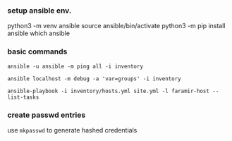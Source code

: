 ### setup ansible env.

python3 -m venv ansible
source ansible/bin/activate
python3 -m pip install ansible
which ansible

### basic commands

`ansible -u ansible -m ping all -i inventory`

`ansible localhost -m debug -a 'var=groups' -i inventory`

`ansible-playbook -i inventory/hosts.yml site.yml -l faramir-host --list-tasks`


### create passwd entries

use `mkpasswd` to generate hashed credentials